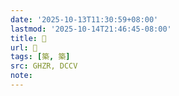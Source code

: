 ```yaml
---
date: '2025-10-13T11:30:59+08:00'
lastmod: '2025-10-14T21:46:45-08:00'
title: 󰧶
url: 󰧶
tags: [築, 築]
src: GHZR, DCCV
note:
---
```

